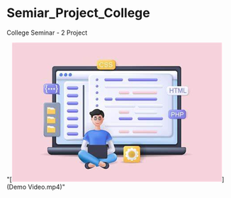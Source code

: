 # Semiar_Project_College
 College Seminar - 2 Project

"[![Watch the video](OIP.jpeg)](Demo Video.mp4)"